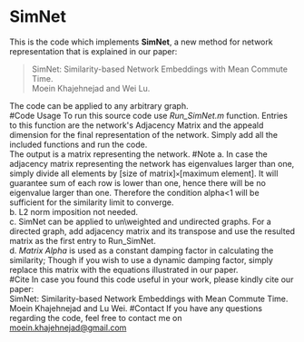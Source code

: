 # SimNet
This is the code which implements **SimNet**, a new method for network representation that is explained in our paper:  
>SimNet: Similarity-based Network Embeddings with Mean Commute Time.  
>Moein Khajehnejad and Wei Lu.  

The code can be applied to any arbitrary graph.  
#Code Usage
To run this source code use _Run_SimNet.m_ function. Entries to this function are the network's Adjacency Matrix and the appeald dimension for the final representation of the network. Simply add all the included functions and run the code.  
The output is a matrix representing the network.
#Note
a. In case the adjacency matrix representing the network has eigenvalues larger than one, simply divide all elements by [size of matrix]`×`[maximum element]. It will guarantee sum of each row is lower than one, hence there will be no eigenvalue larger than one. Therefore the condition alpha<1 will be sufficient  for the similarity limit to converge.  
b. L2 norm imposition not needed.  
c. SimNet can be applied to un\weighted and undirected graphs. For a directed graph, add adjacency matrix and its transpose and use the resulted matrix as the first entry to Run_SimNet.  
d. _Matrix Alpha_ is used as a constant damping factor in calculating the similarity; Though if you wish to use a dynamic damping factor, simply replace this matrix with the equations illustrated in our paper.  
#Cite
In case you found this code useful in your work, please kindly cite our paper:  
SimNet: Similarity-based Network Embeddings with Mean Commute Time.  
Moein Khajehnejad and Lu Wei.
#Contact
If you have any questions regarding the code, feel free to contact me on moein.khajehnejad@gmail.com
